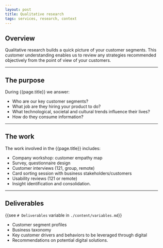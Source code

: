 ```yaml
---
layout: post
title: Qualitative research
tags: services, research, context
---
```


## Overview

Qualitative research builds a quick picture of your customer segments. This customer understanding enables us to review any strategies recommended objectively from the point of view of your customers.

***

## The purpose

During {{page.title}} we answer:

* Who are our key customer segments?
* What job are they hiring your product to do?
* What technological, societal and cultural trends influence their lives?
* How do they consume information?

***

## The work

The work involved in the {{page.title}} includes:

* Company workshop: customer empathy map
* Survey, questionnaire design
* Customer interviews (121, group, remote)
* Card sorting session with business stakeholders/customers
* Usability reviews (121 or remote)
* Insight identification and consolidation.

***

## Deliverables

{{see `# Deliverables` variable in `./content/variables.md`}}

* Customer segment profiles
* Business taxonomy
* Key customer drivers and behaviors to be leveraged through digital
* Recommendations on potential digital solutions.